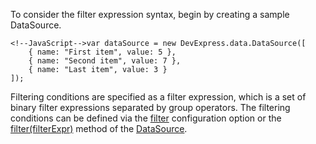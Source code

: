 To consider the filter expression syntax, begin by creating a sample DataSource.

    <!--JavaScript-->var dataSource = new DevExpress.data.DataSource([
        { name: "First item", value: 5 },
        { name: "Second item", value: 7 },
        { name: "Last item", value: 3 }
    ]);

Filtering conditions are specified as a filter expression, which is a set of binary filter expressions separated by group operators. The filtering conditions can be defined via the [filter](/api-reference/30%20Data%20Layer/DataSource/1%20Configuration/filter.md '/Documentation/ApiReference/Data_Layer/DataSource/Configuration/#filter') configuration option or the [filter(filterExpr)](/api-reference/30%20Data%20Layer/DataSource/3%20Methods/filter(filterExpr).md '/Documentation/ApiReference/Data_Layer/DataSource/Methods/#filterfilterExpr') method of the [DataSource](/api-reference/30%20Data%20Layer/DataSource '/Documentation/ApiReference/Data_Layer/DataSource/').

